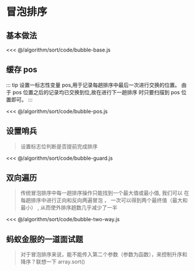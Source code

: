 # 冒泡排序

## 基本做法

<<< @/algorithm/sort/code/bubble-base.js

## 缓存 pos

::: tip
设置一标志性变量 pos,用于记录每趟排序中最后一次进行交换的位置。 由于 pos 位置之后的记录均已交换到位,故在进行下一趟排序
时只要扫描到 pos 位置即可。
:::

<<< @/algorithm/sort/code/bubble-pos.js

## 设置哨兵

> 设置标志位判断是否提前完成排序

<<< @/algorithm/sort/code/bubble-guard.js

## 双向遍历

> 传统冒泡排序中每一趟排序操作只能找到一个最大值或最小值, 我们可以 在每趟排序中进行正向和反向两遍冒泡 ， 一次可以得到两个最终值（最大和最小） , 从而使外排序趟数几乎减少了一半

<<< @/algorithm/sort/code/bubble-two-way.js

## 蚂蚁金服的一道面试题

> 对于冒泡排序来说，能不能传入第二个参数（参数为函数），来控制升序和降序？联想一下 array.sort()
